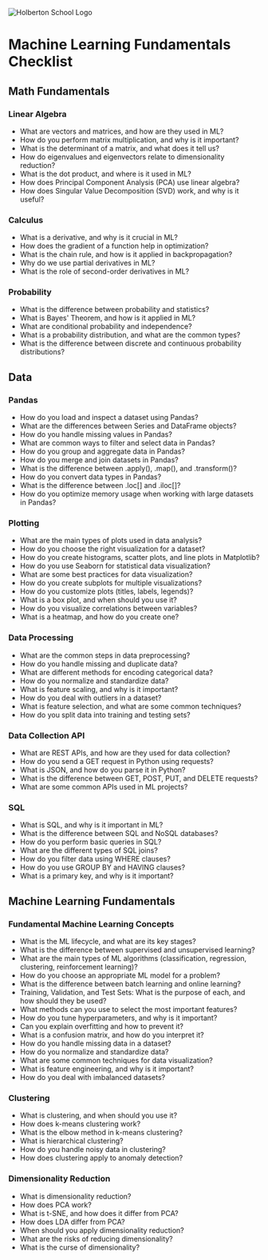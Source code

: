 ![Holberton School Logo](https://cdn.prod.website-files.com/6105315644a26f77912a1ada/63eea844ae4e3022154e2878_Holberton.png)

# Machine Learning Fundamentals Checklist

## Math Fundamentals

### Linear Algebra
- What are vectors and matrices, and how are they used in ML?
- How do you perform matrix multiplication, and why is it important?
- What is the determinant of a matrix, and what does it tell us?
- How do eigenvalues and eigenvectors relate to dimensionality reduction?
- What is the dot product, and where is it used in ML?
- How does Principal Component Analysis (PCA) use linear algebra?
- How does Singular Value Decomposition (SVD) work, and why is it useful?

### Calculus
- What is a derivative, and why is it crucial in ML?
- How does the gradient of a function help in optimization?
- What is the chain rule, and how is it applied in backpropagation?
- Why do we use partial derivatives in ML?
- What is the role of second-order derivatives in ML?

### Probability
- What is the difference between probability and statistics?
- What is Bayes' Theorem, and how is it applied in ML?
- What are conditional probability and independence?
- What is a probability distribution, and what are the common types?
- What is the difference between discrete and continuous probability distributions?

## Data

### Pandas
- How do you load and inspect a dataset using Pandas?
- What are the differences between Series and DataFrame objects?
- How do you handle missing values in Pandas?
- What are common ways to filter and select data in Pandas?
- How do you group and aggregate data in Pandas?
- How do you merge and join datasets in Pandas?
- What is the difference between .apply(), .map(), and .transform()?
- How do you convert data types in Pandas?
- What is the difference between .loc[] and .iloc[]?
- How do you optimize memory usage when working with large datasets in Pandas?

### Plotting
- What are the main types of plots used in data analysis?
- How do you choose the right visualization for a dataset?
- How do you create histograms, scatter plots, and line plots in Matplotlib?
- How do you use Seaborn for statistical data visualization?
- What are some best practices for data visualization?
- How do you create subplots for multiple visualizations?
- How do you customize plots (titles, labels, legends)?
- What is a box plot, and when should you use it?
- How do you visualize correlations between variables?
- What is a heatmap, and how do you create one?

### Data Processing
- What are the common steps in data preprocessing?
- How do you handle missing and duplicate data?
- What are different methods for encoding categorical data?
- How do you normalize and standardize data?
- What is feature scaling, and why is it important?
- How do you deal with outliers in a dataset?
- What is feature selection, and what are some common techniques?
- How do you split data into training and testing sets?

### Data Collection API
- What are REST APIs, and how are they used for data collection?
- How do you send a GET request in Python using requests?
- What is JSON, and how do you parse it in Python?
- What is the difference between GET, POST, PUT, and DELETE requests?
- What are some common APIs used in ML projects?

### SQL
- What is SQL, and why is it important in ML?
- What is the difference between SQL and NoSQL databases?
- How do you perform basic queries in SQL?
- What are the different types of SQL joins?
- How do you filter data using WHERE clauses?
- How do you use GROUP BY and HAVING clauses?
- What is a primary key, and why is it important?

## Machine Learning Fundamentals

### Fundamental Machine Learning Concepts
- What is the ML lifecycle, and what are its key stages?
- What is the difference between supervised and unsupervised learning?
- What are the main types of ML algorithms (classification, regression, clustering, reinforcement learning)?
- How do you choose an appropriate ML model for a problem?
- What is the difference between batch learning and online learning?
- Training, Validation, and Test Sets: What is the purpose of each, and how should they be used?
- What methods can you use to select the most important features?
- How do you tune hyperparameters, and why is it important?
- Can you explain overfitting and how to prevent it?
- What is a confusion matrix, and how do you interpret it?
- How do you handle missing data in a dataset?
- How do you normalize and standardize data?
- What are some common techniques for data visualization?
- What is feature engineering, and why is it important?
- How do you deal with imbalanced datasets?

### Clustering
- What is clustering, and when should you use it?
- How does k-means clustering work?
- What is the elbow method in k-means clustering?
- What is hierarchical clustering?
- How do you handle noisy data in clustering?
- How does clustering apply to anomaly detection?

### Dimensionality Reduction
- What is dimensionality reduction?
- How does PCA work?
- What is t-SNE, and how does it differ from PCA?
- How does LDA differ from PCA?
- When should you apply dimensionality reduction?
- What are the risks of reducing dimensionality?
- What is the curse of dimensionality?

